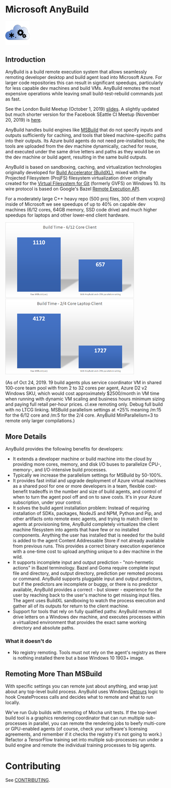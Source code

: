 # Microsoft AnyBuild

<img alt="AnyBuild Icon" src="src/Branding/AnyBuild215x215.png" width=15%>

## Introduction
AnyBuild is a build remote execution system that allows seamlessly remoting developer desktop and build agent load into Microsoft Azure. For larger code repositories this can result in significant speedups, particularly for less capable dev machines and build VMs. AnyBuild remotes the most expensive operations while leaving small build-test-rebuild commands just as fast.

See the London Build Meetup (October 1, 2019) [slides](./docs/presentations/20191001_MicrosoftRemoteExecution_LondonBuildMeetup.pptx). A slightly updated but much shorter version for the Facebook SEattle CI Meetup (November 20, 2019) is [here](./docs/presentations/20191120_MicrosoftRemoteExecution_FacebookCIMeetup.pptx).

AnyBuild handles build engines like [MSBuild](https://github.com/Microsoft/MSBuild) that do not specify inputs and outputs sufficiently for caching, and tools that bleed machine-specific paths into their outputs. Its Azure build agents do not need pre-installed tools; the tools are uploaded from the dev machine dynamically, cached for reuse, and executed under the same drive letters and paths as they would be on the dev machine or build agent, resulting in the same build outputs.

AnyBuild is based on sandboxing, caching, and virtualization technologies originally developed for [Build Accelerator (BuildXL)](https://github.com/Microsoft/BuildXL), mixed with the Projected Filesystem (ProjFS) filesystem virtualization driver originally created for the [Virtual Filesystem for Git](https://github.com/Microsoft/VFSForGit) (formerly GVFS) on Windows 10. Its wire protocol is based on Google's Bazel [Remote Execution API](https://github.com/bazelbuild/remote-apis).

For a moderately large C++ heavy repo (500 proj files, 300 of them vcxproj) inside of Microsoft we see speedups of up to 40% on capable dev machines (6/12 cores, 64GB memory, SSD code drive) and much higher speedups for laptops and other lower-end client hardware.

<img alt="6/12 Core Desktop Comparison" src="docs/images/6CoreComparison.png" width=80%>
<img alt="2/4 Core Laptop Comparison" src="docs/images/2CoreLaptopComparison.png" width=80%>

(As of Oct 24, 2019. 19 build agents plus service coordinator VM in shared 100-core team pool with from 2 to 32 cores per agent, Azure D2 v2 Windows SKU, which would cost approximately $2500/month in VM time when running with dynamic VM scaling and business hours minimum sizing and paying full retail per-hour prices. cl.exe remoting only. Debug full build with no LTCG linking. MSBuild parallelism settings at +25% meaning /m:15 for the 6/12 core and /m:5 for the 2/4 core. AnyBuild MinParallelism=3 to remote only larger compilations.)

## More Details
AnyBuild provides the following benefits for developers:

* It extends a developer machine or build machine into the cloud by providing more cores, memory, and disk I/O buses to parallelize CPU-, memory-, and I/O-intensive build processes.
* Typically we increase the parallelism settings for MSBuild by 50-100%.
* It provides fast initial and upgrade deployment of Azure virtual machines as a shared pool for one or more developers in a team, flexible cost-benefit tradeoffs in the number and size of build agents, and control of when to turn the agent pool off and on to save costs. It's in your Azure subscription, under your control.
* It solves the build agent installation problem: Instead of requiring installation of SDKs, packages, NodeJS and NPM, Python and Pip, and other artifacts onto remote exec agents, and trying to match client to agents at provisioning time, AnyBuild completely virtualizes the client machine filesystem into agents that have few or no installed components. Anything the user has installed that is needed for the build is added to the agent Content Addressable Store if not already available from previous runs. This provides a correct binary execution experience with a one-time cost to upload anything unique to a dev machine in the wild.
* It supports incomplete input and output prediction - "non-hermetic actions" in Bazel terminology. Bazel and Goma require complete input file and directory, and output directory, prediction per remoted process or command. AnyBuild supports pluggable input and output predictors, but if the predictors are incomplete or buggy, or there is no predictor available, AnyBuild provides a correct - but slower - experience for the user by reaching back to the user's machine to get missing input files. The agent uses BuildXL sandboxing to watch the process execution and gather all of its outputs for return to the client machine.
* Support for tools that rely on fully qualified paths: AnyBuild remotes all drive letters on a Windows dev machine, and executes processes within a virtualized environment that provides the exact same working directory and absolute paths.

### What it doesn't do
* No registry remoting. Tools must not rely on the agent's registry as there is nothing installed there but a base Windows 10 1903+ image.

## Remoting More Than MSBuild
With specific settings you can remote just about anything, and wrap just about any top-level build process. AnyBuild uses Windows [Detours](https://github.com/Microsoft/Detours) logic to hook CreateProcess calls and decides what to remote and what to run locally.

We've run Gulp builds with remoting of Mocha unit tests. If the top-level build tool is a graphics rendering coordinator that can run multiple sub-processes in parallel, you can remote the rendering jobs to beefy multi-core or GPU-enabled agents (of course, check your software's licensing agreements, and remember if it checks the registry it's not going to work.) Refactor a TensorFlow training set into multiple sub-processes run under a build engine and remote the individual training processes to big agents.

# Contributing
See [CONTRIBUTING](CONTRIBUTING.md).
